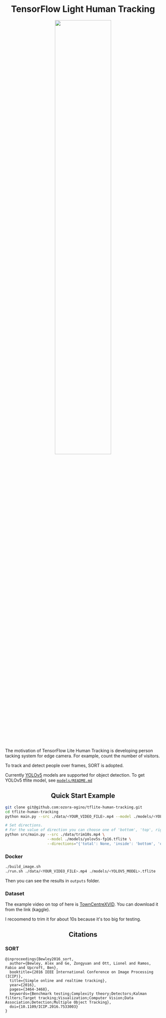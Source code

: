 <h1 align="center">
  TensorFlow Light Human Tracking
</h1>

<div align="center">
  <img src="./outputs/example_yolov5l.gif" width="60%">
</div>

The motivation of TensorFlow Lite Human Tracking is developing person tacking system for edge camera.
For example, count the number of visitors.

To track and detect people over frames, SORT is adopted.

Currently [YOLOv5](https://github.com/ultralytics/yolov5) models are supported for object detection.
To get YOLOv5 tflite model, see [`models/README.md`](./models/README.md)

## <div align="center">Quick Start Example</div>

```bash
git clone git@github.com:ozora-ogino/tflite-human-tracking.git
cd tflite-human-tracking
python main.py --src ./data/<YOUR_VIDEO_FILE>.mp4 --model ./models/<YOLOV5_MODEL>.tflite

# Set directions.
# For the value of direction you can choose one of 'bottom', 'top', right', 'left' or None.
python src/main.py --src ./data/trim10s.mp4 \
                   --model ./models/yolov5s-fp16.tflite \
                   --directions="{'total': None, 'inside': 'bottom', 'outside': 'top'}"
```

### Docker

```bash
./build_image.sh
./run.sh ./data/<YOUR_VIDEO_FILE>.mp4 ./models/<YOLOV5_MODEL>.tflite
```

Then you can see the results in `outputs` folder.


### Dataset
The example video on top of here is [TownCentreXVID](https://www.kaggle.com/ashayajbani/oxford-town-centre/version/4?select=TownCentreXVID.mp4).
You can download it from the link (kaggle).

I recoomend to trim it for about 10s because it's too big for testing.


## <div align="center">Citations</div>

### SORT

```
@inproceedings{Bewley2016_sort,
  author={Bewley, Alex and Ge, Zongyuan and Ott, Lionel and Ramos, Fabio and Upcroft, Ben},
  booktitle={2016 IEEE International Conference on Image Processing (ICIP)},
  title={Simple online and realtime tracking},
  year={2016},
  pages={3464-3468},
  keywords={Benchmark testing;Complexity theory;Detectors;Kalman filters;Target tracking;Visualization;Computer Vision;Data Association;Detection;Multiple Object Tracking},
  doi={10.1109/ICIP.2016.7533003}
}
```
